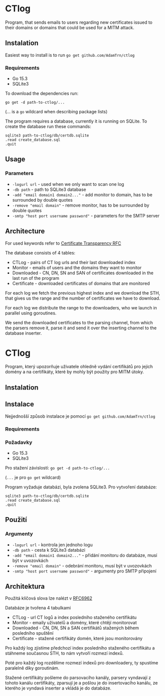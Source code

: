 # CTlog
Program, that sends emails to users regarding new certificates issued to their domains or domains that could be used for a MITM attack.

## Instalation
Easiest way to install is to run `go get github.com/AdamTrn/ctlog`
### Requirements
- Go 15.3
- SQLite3

To download the dependencies run:

`go get -d path-to-ctlog/...`

(... is a `go` wildcard when describing package lists)

The program requires a database, currently it is running on SQLite.
To create the database run these commands:
```
sqlite3 path-to-ctlog/db/certdb.sqlite
.read create_database.sql
.quit
```

## Usage
### Parameters
- `-logurl url` - used when we only want to scan one log
- `-db path` - path to SQLite3 database
- `-add "email domain1 domain2..."` - add monitor to domain, has to be surrounded by double quotes
- `-remove "email domain"` - remove monitor, has to be surrounded by double quotes
- `-smtp "host port username password"` - parameters for the SMTP server
## Architecture
For used keywords refer to [Certificate Transparency RFC](https://tools.ietf.org/html/rfc6962)

The database consists of 4 tables:
- CTLog - pairs of CT log urls and their last downloaded index 
- Monitor - emails of users and the domains they want to monitor
- Downloaded - CN, DN, SN and SAN of certificates downloaded in the last run of the program
- Certificate - downloaded certificates of domains that are monitored

For each log we fetch the previous highest index and we download the STH, that gives us the range and the number of certificates we have to download.

For each log we distribute the range to the downloaders, who we launch in parallel using goroutines.

We send the downloaded certificates to the parsing channel, from which the parsers remove it, parse it and send it over the inserting channel to the database inserter.



# CTlog
Program, který upozorňuje uživatele ohledně vydání certifikátů pro jejich domény a na certifikáty, které by mohly být použity pro MITM útoky.

## Instalation
## Instalace
Nejjednošší způsob instalace je pomocí `go get github.com/AdamTrn/ctlog`

### Requirements
### Požadavky
- Go 15.3
- SQLite3

Pro stažení závislostí:
`go get -d path-to-ctlog/...`

(`...` je pro `go get` wildcard)

Program vyžaduje databázi, byla zvolena SQLite3.
Pro vytvoření databáze:
```
sqlite3 path-to-ctlog/db/certdb.sqlite
.read create_database.sql
.quit
```

## Použití
### Argumenty
- `-logurl url` - kontrola jen jednoho logu
- `-db path` - cesta k SQLite3 databázi
- `-add "email domain1 domain2..."` - přidání monitoru do databáze, musí být v uvozovkách
- `-remove "email domain"` - odebrání monitoru, musí být v uvozovkách
- `-smtp "host port username password"` - argumenty pro SMTP připojení

## Architektura
Použitá klíčová slova lze nalézt v [RFC6962](https://tools.ietf.org/html/rfc6962)

Databáze je tvořena 4 tabulkami
- CTLog - url CT logů a index posledního staženého certifikátu
- Monitor - emaily uživatelů a domény, které chtějí monitorovat
- Downloaded - CN, DN, SN a SAN certifikátů stažených během posledního spuštění
- Certificate - stažené certifikáty domén, které jsou monitorovány

Pro každý log zjistíme předchozí index posledního staženého certifikátu a stáhneme současnou STH, to nám vytvoří rozmezí indexů.

Poté pro každý log rozdělíme rozmezí indexů pro downloadery, ty spustíme paralelně díky goroutinám.

Stažené certifikáty pošleme do parsovacího kanály, parsery vyndavají z tohoto kanálu certifikáty, zparsují je a pošlou je do insertovacího kanálu, ze kterého je vyndavá inserter a vkládá je do databáze.